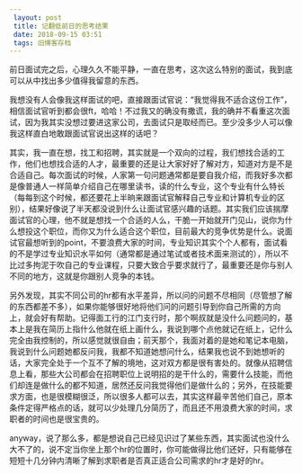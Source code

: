 ```yaml
---
 layout: post
 title: 记翻低前日的思考结果
 date: 2018-09-15 03:51
 tags: 旧博客存档
---
```

前日面试完之后，心理久久不能平静，一直在思考，这次这么特别的面试，我到底可以从中找出多少值得我留意的东西。



我想没有人会像我这样面试的吧，直接跟面试官说：“我觉得我不适合这份工作”，相信面试官听到都会很ft，哈哈！不过我又的确没有撒谎，我的确并不看重这次面试，因为我其实没想过要进这家公司，去面试只是取经而已。至少没多少人可以像我这样直白地敢跟面试官说出这样的话吧？



其实，我一直在想，找工和招聘，其实就是一个双向的过程，我们想找合适的工作，他们也想找合适的人才，最重要的还是让大家好好了解对方，知道对方是不是合适自己。每次面试的时候，人家第一句问题通常都是要自我介绍，而我好多次都是像普通人一样简单介绍自己在哪里读书，读的什么专业，这个专业有什么特长（每每到这个时候，都还要花上半晌来跟面试官解释自己专业和计算机专业的区别），结果好像说了半天都没说到什么让面试官感兴趣的话题。其实我们应该揣摩面试官的心理，他不就是想找一个合适的人么，干脆一开始就开门见山，说你为什么想投这个职位，而你又为什么适合这个职位，目前最大的竞争优势是什么。说面试官最想听到的point，不要浪费大家的时间，专业知识其实个个人都有，面试看的不是学过专业知识水平如何（通常都是通过笔试或者技术面来测试的），所以不比过多拘泥于吹自己的专业课程，只要大致合乎要求就行了，最重要还是你与别人不同的地方，这就是你跟别人竞争的本钱。



另外发现，其实不同公司的hr都有水平差异，所以问的问题不尽相同（尽管想了解的东西都差不多），如果你能够很好地将他们问的问题引导到你自己所需的方向上，就会好有帮助。记得面工行的江门支行时，那个啊叔就是没什么问题问的，基本上是我在简历上指什么他就在纸上画什么，我说到哪个点他就记在纸上，记什么完全由我控制的，所以感觉就很自由；前天那个，我面对着的是她和笔记本电脑，我说到什么问题她都反问我，我都不知道她想问什么，结果我也说不到她想听的话，大家完全处于一个互不了解的境地，这对双方都是很有害处的。就像从招聘信息上看，那些大公司都会在招聘职位上说明招的是干什么的，需要什么技能，而他们却连是做什么的都不知道，居然还反问我觉得他们是做什么的；另外，在技能要求方面，也是很模糊很泛，所以很多人都可以去，其实这样最辛苦他们自己，原本条件定得严格点的话，就可以少处理几分简历了，而且还不用浪费大家的时间，求职者的时间也是很宝贵的。



anyway，说了那么多，都是想说自己已经见识过了某些东西，其实面试也没什么大不了的，说不定当你坐上那个hr的位置时，你可能做得比他们还好，只有能够在短短十几分钟内清晰了解到求职者是否真正适合公司需求的hr才是好的hr。

